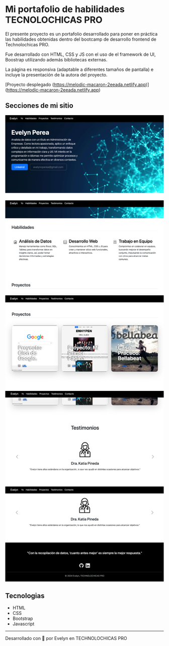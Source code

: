 # Mi portafolio de habilidades TECNOLOCHICAS PRO

El presente proyecto es un portafolio desarrollado para poner en práctica las habilidades obtenidas dentro del bootcamp de desarrollo frontend de Technolochicas PRO.

Fue desarrollado con  HTML, CSS y JS con el uso de el framework de UI, Boostrap utilizando además bibliotecas externas.

La página es responsiva (adaptable a diferentes tamaños de pantalla) e incluye la presentación de la autora del proyecto.

[Proyecto desplegado (https://melodic-macaron-2eeada.netlify.app)] (https://melodic-macaron-2eeada.netlify.app)

## Secciones de mi sitio

![Presentación](assets/readme/1.png)
![Presentación](assets/readme/2.png)
![Presentación](assets/readme/3.png)
![Presentación](assets/readme/4.png)
![Presentación](assets/readme/5.png)

## Tecnologias
* HTML
* CSS
* Bootstrap
* Javascript

---

Desarrollado con 💟 por Evelyn en TECHNOLOCHICAS PRO
